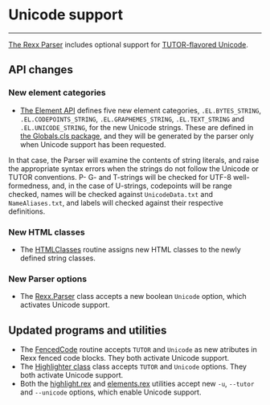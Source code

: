 Unicode support
===============

-----------------------------

[The Rexx Parser](../../) includes optional
support for
[TUTOR-flavored Unicode](https://github.com/RexxLA/rexx-repository/tree/master/ARB/standards/work-in-progress/unicode/UnicodeTools).

API changes
-----------

### New element categories

- [The Element API](../guide/elementapi/) defines five new element categories,
  `.EL.BYTES_STRING`, `.EL.CODEPOINTS_STRING`, `.EL.GRAPHEMES_STRING`,
  `.EL.TEXT_STRING` and `.EL.UNICODE_STRING`, for the new Unicode strings. These
  are defined in [the Globals.cls package](/rexx-parser/doc/ref/categories/),
  and they will be generated by the parser only when Unicode support has been requested.

In that case, the Parser will examine the contents of string literals,
and raise the appropriate syntax errors when the strings do not follow
the Unicode or TUTOR conventions. P- G- and T-strings will be checked
for UTF-8 well-formedness, and, in the case of U-strings,
codepoints will be range checked, names will be checked against
`UnicodeData.txt` and `NameAliases.txt`, and labels will checked against their
respective definitions.

### New HTML classes

- The [HTMLClasses](/rexx-parser/doc/highlighter/HTMLClasses/) routine
  assigns new HTML classes to the newly defined string classes.

### New Parser options

- The [Rexx.Parser](/rexx-parser/doc/ref/classes/rexx.parser/) class
  accepts a new boolean `Unicode` option, which activates Unicode support.


Updated programs and utilities
------------------------------

- The [FencedCode](/rexx-parser/doc/highlighter/FencedCode/)
  routine accepts `TUTOR` and `Unicode` as new atributes in Rexx fenced code blocks.
  They both activate Unicode support.
- The [Highlighter class](/rexx-parser/doc/ref/classes/highlighter/) class
  accepts `TUTOR` and `Unicode` options. They both activate Unicode support.
- Both the [highlight.rex](/rexx-parser/doc/utils/highlight/)
  and [elements.rex](/rexx-parser/doc/utils/elements/) utilities accept new
  `-u`, `--tutor` and `--unicode` options, which enable Unicode support.
